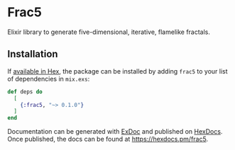 # Frac5

Elixir library to generate five-dimensional, iterative, flamelike fractals.

## Installation

If [available in Hex](https://hex.pm/docs/publish), the package can be installed
by adding `frac5` to your list of dependencies in `mix.exs`:

```elixir
def deps do
  [
    {:frac5, "~> 0.1.0"}
  ]
end
```

Documentation can be generated with [ExDoc](https://github.com/elixir-lang/ex_doc)
and published on [HexDocs](https://hexdocs.pm). Once published, the docs can
be found at <https://hexdocs.pm/frac5>.
